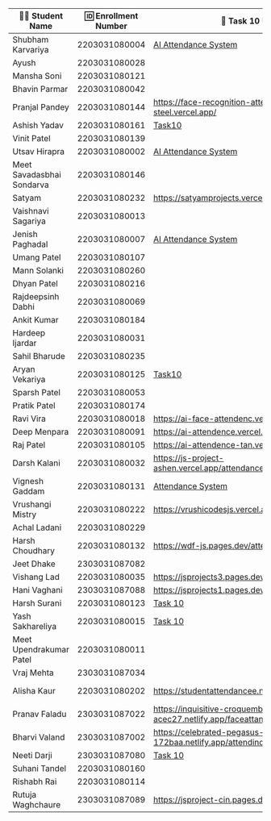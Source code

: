 | 👩‍🎓 Student Name | 🆔 Enrollment Number | 🔗 Task 10 URL | 🐱 GitHub Repository URL |
|-----------------|-------------------|--------------|----------------------|
| Shubham Karvariya | 2203031080004 | [AI Attendance System](https://marvelous-pony-d1462f.netlify.app/task10/)|[Github](https://github.com/5hubhm/J_S)|
| Ayush | 2203031080028 | | |
| Mansha Soni | 2203031080121 | | |
| Bhavin Parmar | 2203031080042 | | |
| Pranjal Pandey | 2203031080144 |https://face-recognition-attendance-steel.vercel.app/ |https://github.com/Pranjallpandey1504/face-recognition-attendance|
| Ashish Yadav | 2203031080161 | [Task10](https://java-script-project-seven.vercel.app/index10.html) | [GitHub](https://github.com/AshishIT611/JavaScript_Project) |
| Vinit Patel | 2203031080139 | | |
| Utsav Hirapra | 2203031080002 |[AI Attendance System](https://js-eosin.vercel.app/Task%2010/index.html)  |[Github](https://github.com/utsav1213/JS) |
| Meet Savadasbhai Sondarva | 2203031080146 | | |
| Satyam | 2203031080232 |https://satyamprojects.vercel.app/attendance.html|https://github.com/mrSinghSatyam/JS102|
| Vaishnavi Sagariya | 2203031080013 | | |
| Jenish Paghadal | 2203031080007 |[AI Attendance System](https://jsassignment-omega.vercel.app/Task9/index.html) |[Github](https://github.com/ItsJESH/JSAssignment) |
| Umang Patel | 2203031080107 | | |
| Mann Solanki | 2203031080260 | | |
| Dhyan Patel | 2203031080216 | | |
| Rajdeepsinh Dabhi | 2203031080069 | | |
| Ankit Kumar | 2203031080184 | | |
| Hardeep Ijardar | 2203031080031 | | |
| Sahil Bharude | 2203031080235 | | |
| Aryan Vekariya | 2203031080125 |[Task10](https://javascript-ecru-seven.vercel.app/task10/Attendance.html) |[Github](https://github.com/aaryanvekariya/javascript)|
| Sparsh Patel | 2203031080053 | | |
| Pratik Patel | 2203031080174 | | |
| Ravi Vira | 2203031080018 | https://ai-face-attendenc.vercel.app/ | https://github.com/Ravi-vira/AI-FaceAttendenc |
| Deep Menpara | 2203031080091 |https://ai-attendence.vercel.app/ |https://github.com/Deep7133/AI-Attendence |
| Raj Patel | 2203031080105 |https://ai-attendence-tan.vercel.app/ |https://github.com/RajPatel08/ai-attendence |
| Darsh Kalani | 2203031080032 | https://js-project-ashen.vercel.app/attendance.html | https://github.com/Darshkalani28/JS_Project |
| Vignesh Gaddam | 2203031080131 |[Attendance System ](https://js-101-theta.vercel.app/attendance.html) | [Git Hub](https://github.com/mrvigneshgaddam/JS101)|
| Vrushangi Mistry | 2203031080222 |https://vrushicodesjs.vercel.app/Attendance.html|https://github.com/Vrushi14/JavaScriptProjects|
| Achal Ladani | 2203031080229 | | |
| Harsh Choudhary | 2203031080132 |https://wdf-js.pages.dev/attendance |https://github.com/mrHarshchoudhary/WDF_JS |
| Jeet Dhake | 2303031087082 | | |
| Vishang Lad | 2203031080035 |https://jsprojects3.pages.dev/face_reconigition|https://github.com/vishangl/JSprojects |
| Hani Vaghani | 2303031087088 |https://jsprojects1.pages.dev/attendance|https://github.com/hanivaghani/JSprojects |
| Harsh Surani | 2203031080123 | [Task 10](https://imageclassificationattendancesystem.netlify.app/) | [suraniharsh](https://github.com/suraniharsh/imageClassificationAttendanceSystem-) |
| Yash Sakhareliya | 2203031080015 |[Task 10](https://js-tasks-nine.vercel.app/Task%2010/index.html) |[Git Hub URL](https://github.com/Yashsakhareliya/JS_Task) |
| Meet Upendrakumar Patel | 2203031080011 | | |
| Vraj Mehta | 2303031087034 | | |
| Alisha Kaur | 2203031080202 |https://studentattendancee.netlify.app/ |https://github.com/Alishakaur431/student-attendance |
| Pranav Faladu | 2303031087022 |https://inquisitive-croquembouche-acec27.netlify.app/faceattandance|https://github.com/PranavFaladu/JSprojects|
| Bharvi Valand | 2303031087002 |https://celebrated-pegasus-172baa.netlify.app/attendindex|https://github.com/bharvivaland/JSprojects|
| Neeti Darji | 2303031087080 |[Task 10](https://jsprojects-6m1.pages.dev/Attendencesystem) |[Github Repository](https://github.com/Neetidarji/Jsprojects)
| Suhani Tandel | 2203031080160 | | |
| Rishabh Rai | 2203031080114 | | |
| Rutuja Waghchaure | 2303031087089 |https://jsproject-cin.pages.dev/attendance |https://github.com/rutujawaghchaure/jsproject|
